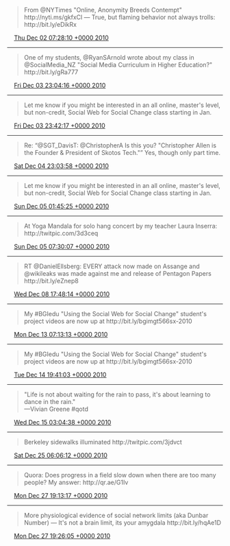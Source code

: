 > From @NYTimes "Online, Anonymity Breeds Contempt" http://nyti\.ms/gkfxCl — True, but flaming behavior not always trolls: http://bit\.ly/eDikRx

<img src="../../media/tweet.ico" width="12" /> [Thu Dec 02 07:28:10 +0000 2010](https://twitter.com/ChristopherA/status/10233748029186048)

----

> One of my students, @RyanSArnold wrote about my class in @SocialMedia\_NZ "Social Media Curriculum in Higher Education?" http://bit\.ly/gRa777

<img src="../../media/tweet.ico" width="12" /> [Fri Dec 03 23:04:16 +0000 2010](https://twitter.com/ChristopherA/status/10831712200163328)

----

> Let me know if you might be interested in an all online, master's level, but non\-credit, Social Web for Social Change class starting in Jan\.

<img src="../../media/tweet.ico" width="12" /> [Fri Dec 03 23:42:17 +0000 2010](https://twitter.com/ChristopherA/status/10841279332098048)

----

> Re: “@SGT\_DavisT: @ChristopherA Is this you? "Christopher Allen is the Founder & President of Skotos Tech\."” Yes, though only part time\.

<img src="../../media/tweet.ico" width="12" /> [Sat Dec 04 23:03:58 +0000 2010](https://twitter.com/ChristopherA/status/11194026527035392)

----

> Let me know if you might be interested in an all online, master's level, but non\-credit, Social Web for Social Change class starting in Jan\.

<img src="../../media/tweet.ico" width="12" /> [Sun Dec 05 01:45:25 +0000 2010](https://twitter.com/ChristopherA/status/11234655558701056)

----

> At Yoga Mandala for solo hang concert by my teacher Laura Inserra:  http://twitpic\.com/3d3ceq

<img src="../../media/tweet.ico" width="12" /> [Sun Dec 05 07:30:07 +0000 2010](https://twitter.com/ChristopherA/status/11321402569265152)

----

> RT @DanielEllsberg: EVERY attack now made on Assange and @wikileaks was made against me and release of Pentagon Papers http://bit\.ly/eZnep8

<img src="../../media/tweet.ico" width="12" /> [Wed Dec 08 17:48:14 +0000 2010](https://twitter.com/ChristopherA/status/12564119295107072)

----

> My \#BGIedu "Using the Social Web for Social Change" student's project videos are now up at http://bit\.ly/bgimgt566sx\-2010

<img src="../../media/tweet.ico" width="12" /> [Mon Dec 13 07:13:13 +0000 2010](https://twitter.com/ChristopherA/status/14216253811986432)

----

> My \#BGIedu "Using the Social Web for Social Change" student's project videos are now up at http://bit\.ly/bgimgt566sx\-2010

<img src="../../media/tweet.ico" width="12" /> [Tue Dec 14 19:41:03 +0000 2010](https://twitter.com/ChristopherA/status/14766839598940160)

----

> "Life is not about waiting for the rain to pass, it's about learning to dance in the rain\."  
> —Vivian Greene \#qotd

<img src="../../media/tweet.ico" width="12" /> [Wed Dec 15 03:04:38 +0000 2010](https://twitter.com/ChristopherA/status/14878472241414144)

----

> Berkeley sidewalks illuminated http://twitpic\.com/3jdvct

<img src="../../media/tweet.ico" width="12" /> [Sat Dec 25 06:06:12 +0000 2010](https://twitter.com/ChristopherA/status/18548040977620993)

----

> Quora: Does progress in a field slow down when there are too many people? My answer: http://qr\.ae/G1Iv

<img src="../../media/tweet.ico" width="12" /> [Mon Dec 27 19:13:17 +0000 2010](https://twitter.com/ChristopherA/status/19470892224479232)

----

> More physiological evidence of social network limits \(aka Dunbar Number\) — It's not a brain limit, its your amygdala http://bit\.ly/hqAe1D

<img src="../../media/tweet.ico" width="12" /> [Mon Dec 27 19:26:05 +0000 2010](https://twitter.com/ChristopherA/status/19474115903627264)